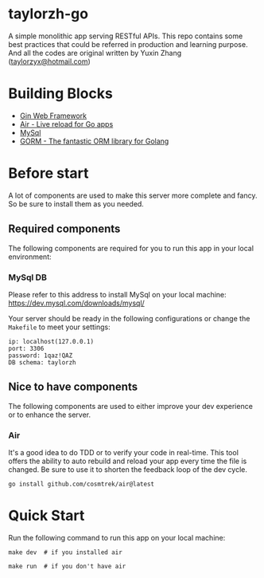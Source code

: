 # taylorzh-go

A simple monolithic app serving RESTful APIs.
This repo contains some best practices that could be referred in production and learning purpose.
And all the codes are original written by Yuxin Zhang ([taylorzyx@hotmail.com](https://www.linkedin.com/in/yxzh/))

# Building Blocks

- [Gin Web Framework](https://github.com/gin-gonic/gin)
- [Air - Live reload for Go apps](https://github.com/cosmtrek/air)
- [MySql](https://www.mysql.com/)
- [GORM - The fantastic ORM library for Golang](https://gorm.io/)

# Before start
A lot of components are used to make this server more complete and fancy. So be sure to install them as you needed.

## Required components
The following components are required for you to run this app in your local environment:

### MySql DB

Please refer to this address to install MySql on your local machine:
https://dev.mysql.com/downloads/mysql/

Your server should be ready in the following configurations or change the `Makefile` to meet your settings:

```text
ip: localhost(127.0.0.1)
port: 3306
password: 1qaz!QAZ
DB schema: taylorzh
```

## Nice to have components
The following components are used to either improve your dev experience or to enhance the server.

### Air
It's a good idea to do TDD or to verify your code in real-time. This tool offers the ability to auto rebuild and reload your app every time the file is changed.
Be sure to use it to shorten the feedback loop of the dev cycle.

```shell
go install github.com/cosmtrek/air@latest
```


# Quick Start

Run the following command to run this app on your local machine: 
```shell
make dev  # if you installed air

make run  # if you don't have air
```
